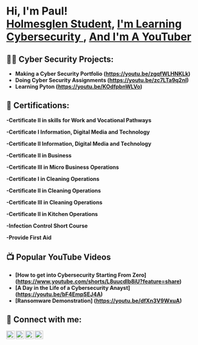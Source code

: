 <h1>Hi, I'm Paul! <br/><a href="https://github.com/joshmadakor1">Holmesglen Student</a>, <a href="https://www.linkedin.com/in/joshmadakor/">I'm Learning Cybersecurity </a>, <a href="https://www.youtube.com/c/joshmadakor">And I'm A YouTuber</a></h1>

<h2>👨‍💻 Cyber Security Projects:</h2>

- <b>Making a Cyber Security Portfolio   (https://youtu.be/zgqfWLHNKLk)
 - <b>Doing Cyber Security Assignments</b>    (https://youtu.be/zc7LTa9q2nI)
- <b>Learning Pyton</b>    (https://youtu.be/KOdfpbnWLVo)
  
<h2>📃 Certifications:</h2>

-Certificate II in skills for Work and Vocational Pathways

-Certificate I Information, Digital Media and Technology

-Certificate II Information, Digital Media and Technology

-Certificate II in Business

-Certificate III in Micro Business Operations

-Certificate I in Cleaning Operations

-Certificate II in Cleaning Operations

-Certificate III in Cleaning Operations

-Certificate II in Kitchen Operations

-Infection Control Short Course

-Provide First Aid


<h2>📺 Popular YouTube Videos</h2>

- [How to get into Cybersecurity Starting From Zero] (https://www.youtube.com/shorts/L8uucdlb8iU?feature=share)
- [A Day in the Life of a Cybersecurity Anayst]  (https://youtu.be/bF4EmpSEJ4A)
- [Ransomware Demonstration] (https://youtu.be/dfXn3V9WxuA)


<h2> 🤳 Connect with me:</h2>

[<img align="left" alt="JoshMadakor | YouTube" width="22px" src="https://cdn.jsdelivr.net/npm/simple-icons@v3/icons/youtube.svg" />][youtube]
[<img align="left" alt="JoshMadakor | Twitter" width="22px" src="https://cdn.jsdelivr.net/npm/simple-icons@v3/icons/twitter.svg" />][twitter]
[<img align="left" alt="JoshMadakor | LinkedIn" width="22px" src="https://cdn.jsdelivr.net/npm/simple-icons@v3/icons/linkedin.svg" />][linkedin]
[<img align="left" alt="JoshMadakor | Instagram" width="22px" src="https://cdn.jsdelivr.net/npm/simple-icons@v3/icons/instagram.svg" />][instagram]

[twitter]: https://twitter.com/joshmadakor
[youtube]: https://www.youtube.com/c/joshmadakor
[instagram]: https://www.instagram.com/joshmadakor/
[linkedin]: https://linkedin.com/in/joshmadakor

<!--
**joshmadakor1/joshmadakor1** is a ✨ _special_ ✨ repository because its `README.md` (this file) appears on your GitHub profile.

Here are some ideas to get you started:

- 🔭 I’m currently working on ...
- 🌱 I’m currently learning ...
- 👯 I’m looking to collaborate on ...
- 🤔 I’m looking for help with ...
- 💬 Ask me about ...
- 📫 How to reach me: ...
- 😄 Pronouns: ...
- ⚡ Fun fact: ...
-->
